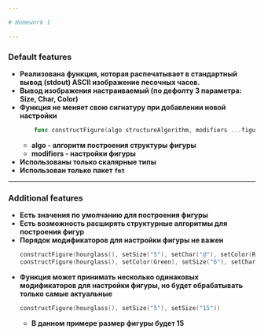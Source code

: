```yaml
---

# Homework 1

---
```


### Default features
* __Реализована функция, которая распечатывает в стандартный вывод (stdout) ASCII изображение песочных часов.__
* __Вывод изображения настраиваемый (по дефолту 3 параметра: Size, Char, Color)__
* __Функция не меняет свою сигнатуру при добавлении новой настройки__
    ```go
        func constructFigure(algo structureAlgorithm, modifiers ...figureModifier) figure 
    ```
  * __algo - алгоритм построения структуры фигуры__
  * __modifiers - настройки фигуры__
* __Использованы только скалярные типы__
* __Использован только пакет ```fmt```__

---

### Additional features
* __Есть значения по умолчанию для построения фигуры__
* __Есть возможность расширять структурные алгоритмы для построения фигур__
* __Порядок модификаторов для настройки фигуры не важен__
    ```go
    constructFigure(hourglass(), setSize("5"), setChar("@"), setColor(Red))
	constructFigure(hourglass(), setColor(Green), setSize("6"), setChar("&"))
    ```
* __Функция может принимать несколько одинаковых модификаторов для настройки фигуры, но будет обрабатывать только самые актуальные__
    ```go
    constructFigure(hourglass(), setSize("5"), setSize("15"))
    ```
  * __В данном примере размер фигуры будет 15__